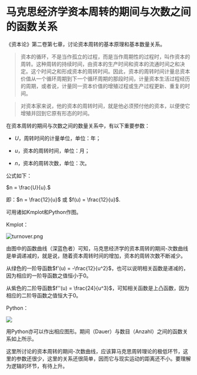 # 马克思经济学资本周转的期间与次数之间的函数关系

《资本论》第二卷第七章，讨论资本周转的基本原理和基本数量关系。

> 资本的循环，不是当作孤立的过程，而是当作周期性的过程时，叫作资本的周转。这种周转的持续时间，由资本的生产时间和资本的流通时间之和决定。这个时间之和形成资本的周转时间。因此，资本的周转时间计量总资本价值从一个循环周期到下一个循环周期的那段时间，计量资本生活过程经历的周期，或者说，计量同一资本价值的增殖过程或生产过程更新、重复的时间。

> 对资本家来说，他的资本的周转时间，就是他必须预付他的资本，以便使它增殖并回到它原有形态的时间。

在资本周转的期间与次数之间的数量关系中，有以下重要参数：

- $U$，周转时间的计量单位，单位：年；

- $u$，资本的周转时间，单位：月；

- $n$，资本的周转次数，单位：次。

公式如下：

$n = \frac{U}{u}.$

即：$n = \frac{12}{u}$ 或 $f(u) = \frac{12}{u}$.

可用诸如Kmplot和Python作图。

Kmplot：

![turnover.png](/home/wst/桌面/turnover_simple/turnover.png)

由图中的函数曲线（深蓝色者）可知，马克思经济学的资本周转的期间-次数曲线是单调递减的，就是说，随着资本周转时间的增加，资本的周转次数不断减少。

从绿色的一阶导函数$f'(u) = -\frac{12}{u^2}$，也可以说明相关函数是递减的，因为相应的一阶导函数之值恒小于0。

从紫色的二阶导函数$f''(u) = \frac{24}{u^3}$，可知相关函数是上凸函数，因为相应的二阶导函数之值恒大于0。

Python：

![](/home/wst/桌面/turnover_simple/turnover_python.png)

用Python亦可以作出相应图形。期间（Dauer）与数目（Anzahl）之间的函数关系如上所示。

这里所讨论的资本周转的期间-次数曲线，应该算马克思周转理论的极低环节，这里的参数还很少，这里的关系还很简单，因而它与现实运动的距离还不小。要理解为逻辑的环节，有待上升。